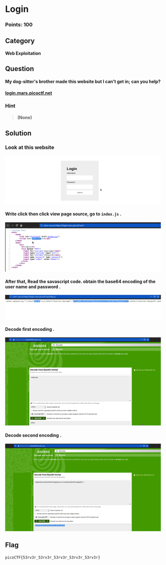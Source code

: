 # Login
### Points: 100

## Category
#### Web Exploitation

## Question
#### My dog-sitter's brother made this website but I can't get in; can you help?
#### [login.mars.picoctf.net](https://login.mars.picoctf.net/)
### Hint
>#### (None)



## Solution
### Look at this website
![pico](a/04.png)

#### Write click then click view page source, go to `index.js` .
![pico](a/03.png)
#### After that, Read the savascript code. obtain the base64 encoding of the user name and password .
![pico](a/02.png)
#### Decode first encoding .
![pico](a/01.png)
#### Decode second encoding .
![pico](a/1.png)

## Flag
`picoCTF{53rv3r_53rv3r_53rv3r_53rv3r_53rv3r}`